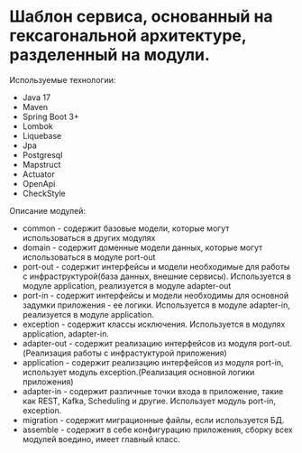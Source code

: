 # Шаблон сервиса, основанный на гексагональной архитектуре, разделенный на модули.

Используемые технологии:

- Java 17
- Maven
- Spring Boot 3+
- Lombok
- Liquebase
- Jpa
- Postgresql
- Mapstruct
- Actuator
- OpenApi
- CheckStyle

Описание модулей:

- common - содержит базовые модели, которые могут использоваться в других модулях
- domain - содержит доменные модели данных, которые могут использоваться в модуле port-out
- port-out - содержит интерфейсы и модели необходимые для работы с инфраструктурой(база данных, внешние сервисы).
  Используется в модуле application, реализуется в модуле adapter-out
- port-in - содержит интерфейсы и модели необходимы для основной задумки приложения - ее логики. Используется в модуле
  adapter-in, реализуется в модуле application.
- exception - содержит классы исключения. Используется в модулях application, adapter-in.
- adapter-out - содержит реализацию интерфейсов из модуля port-out.(Реализация работы с инфрастуктурой приложения)
- application - содержит реализацию интерфейсов из модуля port-in, использует модуль exception.(Реализация основной
  логики приложения)
- adapter-in - содержит различные точки входа в приложение, такие как REST, Kafka, Scheduling и другие. Использует
  модуль port-in, exception.
- migration - содержит миграционные файлы, если используется БД.
- assemble - содержит в себе конфигурацию приложения, сборку всех модулей воедино, имеет главный класс.







